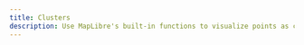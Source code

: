 ```yaml
---
title: Clusters
description: Use MapLibre's built-in functions to visualize points as clusters.
---
```


<script lang="ts">
  import Demo from "./Clusters.svelte";
  import demoRaw from "./Clusters.svelte?raw";
  import CodeBlock from "../../CodeBlock.svelte";
  let { shiki } = $props();
</script>

<Demo />

<CodeBlock content={demoRaw} shiki={shiki} />
